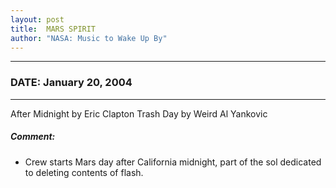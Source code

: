 ```yaml
---
layout: post
title:  MARS SPIRIT
author: "NASA: Music to Wake Up By"
---
```


----
### DATE: January 20, 2004
----
After Midnight by Eric Clapton
Trash Day by Weird Al Yankovic

##### Comment:
* Crew starts Mars day after California midnight, part of the sol dedicated to deleting contents of flash.

